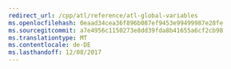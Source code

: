 ```yaml
---
redirect_url: /cpp/atl/reference/atl-global-variables
ms.openlocfilehash: 0eaad34cea36f896b087ef9453e99499987e28fe
ms.sourcegitcommit: a7e4956c1150273e8dd39fda8b41655a6cf2cb98
ms.translationtype: MT
ms.contentlocale: de-DE
ms.lasthandoff: 12/08/2017
---
```

